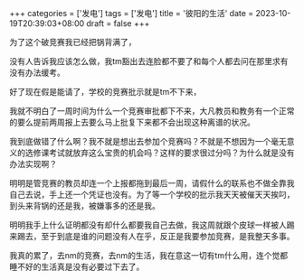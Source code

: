 +++
categories = ['发电']
tags = ['发电']
title = '彼阳的生活'
date = 2023-10-19T20:39:03+08:00
draft = false
+++

为了这个破竞赛我已经把锅背满了，

没有人告诉我应该怎么做，我tm豁出去连脸都不要了和每个人都去问在那里求有没有办法缓考。

好了现在假是能请了，学校的竞赛批示就是tm不下来，

我就不明白了一周时间为什么一个竞赛审批都下不来，大凡教员和教务有一个正常的要么提前两周报上去要么马上批复下来都不会出现这种离谱的状况。

我到底做错了什么啊？我不就是想出去参加个竞赛吗？不就是不想因为一个毫无意义的选修课考试就放弃这么宝贵的机会吗？这样的要求很过分吗？为什么就是没有办法实现啊？

明明是管竞赛的教员却连一个上报都拖到最后一周，请假什么的联系也不做全靠我自己去说，手上还一个凭证也没有。为了等一个学校的批示我天天被催天天挨叼，到头来背锅的还是我，被嫌事多的还是我。

明明我手上什么证明都没有却什么都要我自己去做，我这周就跟个皮球一样被人踢来踢去，至于到底是谁的问题没有人在乎，反正是我要参加竞赛，是我整天多事。

我真的累了，去nm的竞赛，去nm的生活，我在意这一切有tm什么用，连个觉都睡不好的生活真是没有必要过下去了。